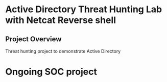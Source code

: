 # Active Directory Threat Hunting Lab with Netcat Reverse shell

## Project Overview
Threat hunting project to demonstrate Active Directory 

# Ongoing SOC project

